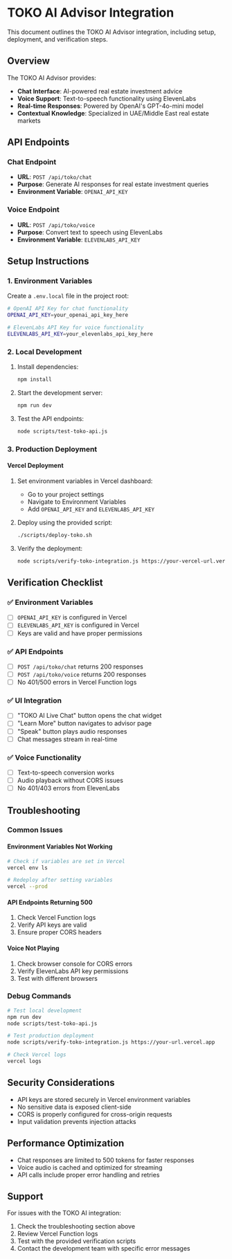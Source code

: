 # TOKO AI Advisor Integration

This document outlines the TOKO AI Advisor integration, including setup, deployment, and verification steps.

## Overview

The TOKO AI Advisor provides:
- **Chat Interface**: AI-powered real estate investment advice
- **Voice Support**: Text-to-speech functionality using ElevenLabs
- **Real-time Responses**: Powered by OpenAI's GPT-4o-mini model
- **Contextual Knowledge**: Specialized in UAE/Middle East real estate markets

## API Endpoints

### Chat Endpoint
- **URL**: `POST /api/toko/chat`
- **Purpose**: Generate AI responses for real estate investment queries
- **Environment Variable**: `OPENAI_API_KEY`

### Voice Endpoint
- **URL**: `POST /api/toko/voice`
- **Purpose**: Convert text to speech using ElevenLabs
- **Environment Variable**: `ELEVENLABS_API_KEY`

## Setup Instructions

### 1. Environment Variables

Create a `.env.local` file in the project root:

```bash
# OpenAI API Key for chat functionality
OPENAI_API_KEY=your_openai_api_key_here

# ElevenLabs API Key for voice functionality
ELEVENLABS_API_KEY=your_elevenlabs_api_key_here
```

### 2. Local Development

1. Install dependencies:
   ```bash
   npm install
   ```

2. Start the development server:
   ```bash
   npm run dev
   ```

3. Test the API endpoints:
   ```bash
   node scripts/test-toko-api.js
   ```

### 3. Production Deployment

#### Vercel Deployment

1. Set environment variables in Vercel dashboard:
   - Go to your project settings
   - Navigate to Environment Variables
   - Add `OPENAI_API_KEY` and `ELEVENLABS_API_KEY`

2. Deploy using the provided script:
   ```bash
   ./scripts/deploy-toko.sh
   ```

3. Verify the deployment:
   ```bash
   node scripts/verify-toko-integration.js https://your-vercel-url.vercel.app
   ```

## Verification Checklist

### ✅ Environment Variables
- [ ] `OPENAI_API_KEY` is configured in Vercel
- [ ] `ELEVENLABS_API_KEY` is configured in Vercel
- [ ] Keys are valid and have proper permissions

### ✅ API Endpoints
- [ ] `POST /api/toko/chat` returns 200 responses
- [ ] `POST /api/toko/voice` returns 200 responses
- [ ] No 401/500 errors in Vercel Function logs

### ✅ UI Integration
- [ ] "TOKO AI Live Chat" button opens the chat widget
- [ ] "Learn More" button navigates to advisor page
- [ ] "Speak" button plays audio responses
- [ ] Chat messages stream in real-time

### ✅ Voice Functionality
- [ ] Text-to-speech conversion works
- [ ] Audio playback without CORS issues
- [ ] No 401/403 errors from ElevenLabs

## Troubleshooting

### Common Issues

#### Environment Variables Not Working
```bash
# Check if variables are set in Vercel
vercel env ls

# Redeploy after setting variables
vercel --prod
```

#### API Endpoints Returning 500
1. Check Vercel Function logs
2. Verify API keys are valid
3. Ensure proper CORS headers

#### Voice Not Playing
1. Check browser console for CORS errors
2. Verify ElevenLabs API key permissions
3. Test with different browsers

### Debug Commands

```bash
# Test local development
npm run dev
node scripts/test-toko-api.js

# Test production deployment
node scripts/verify-toko-integration.js https://your-url.vercel.app

# Check Vercel logs
vercel logs
```

## Security Considerations

- API keys are stored securely in Vercel environment variables
- No sensitive data is exposed client-side
- CORS is properly configured for cross-origin requests
- Input validation prevents injection attacks

## Performance Optimization

- Chat responses are limited to 500 tokens for faster responses
- Voice audio is cached and optimized for streaming
- API calls include proper error handling and retries

## Support

For issues with the TOKO AI integration:
1. Check the troubleshooting section above
2. Review Vercel Function logs
3. Test with the provided verification scripts
4. Contact the development team with specific error messages